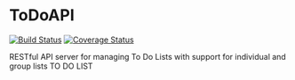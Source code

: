 # ToDoAPI

[![Build Status](https://travis-ci.org/portgasd666/ToDoAPI.svg?branch=master)](https://travis-ci.org/portgasd666/ToDoAPI) [![Coverage Status](https://coveralls.io/repos/portgasd666/ToDoAPI/badge.svg?branch=master)](https://coveralls.io/r/portgasd666/ToDoAPI?branch=master)

RESTful API server for managing To Do Lists with support for individual and group lists
TO DO LIST
